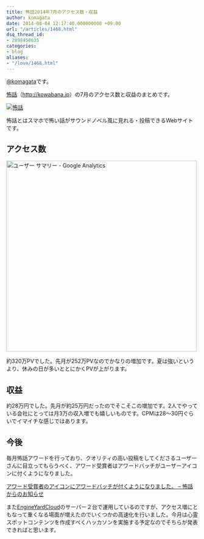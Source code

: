```yaml
---
title: 怖話2014年7月のアクセス数・収益
author: komagata
date: 2014-08-04 12:17:40.000000000 +09:00
url: "/articles/1468.html"
dsq_thread_id:
- 2898458635
categories:
- blog
aliases:
- "/love/1468.html"
---
```

[@komagata][1]です。

<a title="怖話" href="http://kowabana.jp" target="_blank">怖話</a>（<a title="怖話" href="http://kowabana.jp" target="_blank">http://kowabana.jp</a>）の7月のアクセス数と収益のまとめです。


  <a href="http://kowabana.jp"><img alt="怖話" src="https://lh4.googleusercontent.com/-8-pkth8ETpA/UYjg32awOAI/AAAAAAAADKg/0h8DP9Cg4CQ/s400/Screen%2520Shot%25202013-05-07%2520at%25208.08.34%2520PM.png" /></a>


怖話とはスマホで怖い話がサウンドノベル風に見れる・投稿できるWebサイトです。

## アクセス数


  <img src="http://i.gyazo.com/2b340521a041cd67b2f15d3630e1045b.png" alt="ユーザー サマリー - Google Analytics" width="500px" />


約320万PVでした。先月が252万PVなのでかなりの増加です。夏は強いというより、休みの日が多いととにかくPVが上がります。

## 収益

約28万円でした。先月が約25万円だったのでそこそこの増加です。2人でやっている会社にとっては月3万の収入増でも嬉しいものです。CPMは28〜30円ぐらいでイマイチな感じではあります。

## 今後

毎月怖話アワードを行っており、クオリティの高い投稿をしてくださるユーザーさんに目立ってもらうべく、アワード受賞者はアワードバッチがユーザーアイコンに付くようになりました。

[アワード受賞者のアイコンにアワードバッチが付くようになりました。 &#8211; 怖話からのお知らせ][2]

また<a href="http://www.engineyard.co.jp/" title="EngineYard" target="_blank">EngineYardCloud</a>のサーバー２台で運用しているのですが、アクセス増にともなって重くなる場面が増えたのでいくつかの高速化を行いました。今月は心霊スポットコンテンツを作成すべくハッカソンを実施する予定なのでそちらが発表できればと思います。

 [1]: http://twitter.com/komagata
 [2]: http://blog.kowabana.jp/141